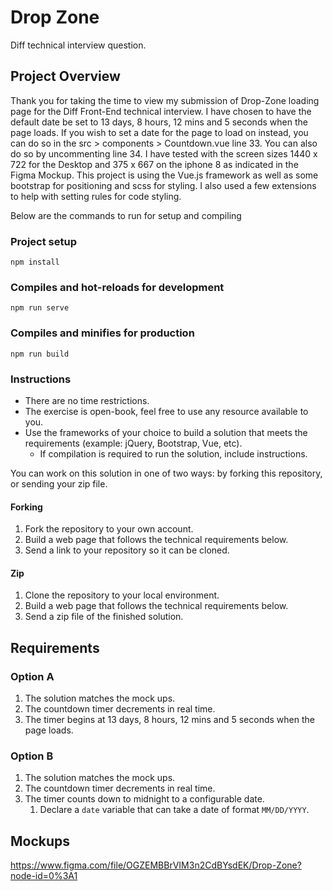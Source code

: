 # Drop Zone

Diff technical interview question.

## Project Overview

Thank you for taking the time to view my submission of Drop-Zone loading page for the Diff Front-End technical interview. I have chosen to have the default date be set to 13 days, 8 hours, 12 mins and 5 seconds when the page loads. If you wish to set a date for the page to load on instead, you can do so in the src > components > Countdown.vue line 33. You can also do so by uncommenting line 34. I have tested with the screen sizes 1440 x 722 for the Desktop and 375 x 667 on the iphone 8 as indicated in the Figma Mockup. This project is using the Vue.js framework as well as some bootstrap for positioning and scss for styling. I also used a few extensions to help with setting rules for code styling.

Below are the commands to run for setup and compiling

### Project setup

```
npm install
```

### Compiles and hot-reloads for development

```
npm run serve
```

### Compiles and minifies for production

```
npm run build
```

### Instructions

- There are no time restrictions.
- The exercise is open-book, feel free to use any resource available to you.
- Use the frameworks of your choice to build a solution that meets the requirements (example: jQuery, Bootstrap, Vue, etc).
  - If compilation is required to run the solution, include instructions.

You can work on this solution in one of two ways: by forking this repository, or sending your zip file.

#### Forking

1. Fork the repository to your own account.
2. Build a web page that follows the technical requirements below.
3. Send a link to your repository so it can be cloned.

#### Zip

1. Clone the repository to your local environment.
2. Build a web page that follows the technical requirements below.
3. Send a zip file of the finished solution.

## Requirements

### Option A

1. The solution matches the mock ups.
1. The countdown timer decrements in real time.
1. The timer begins at 13 days, 8 hours, 12 mins and 5 seconds when the page loads.

### Option B

1. The solution matches the mock ups.
1. The countdown timer decrements in real time.
1. The timer counts down to midnight to a configurable date.
   1. Declare a `date` variable that can take a date of format `MM/DD/YYYY`.

## Mockups

https://www.figma.com/file/OGZEMBBrVIM3n2CdBYsdEK/Drop-Zone?node-id=0%3A1
